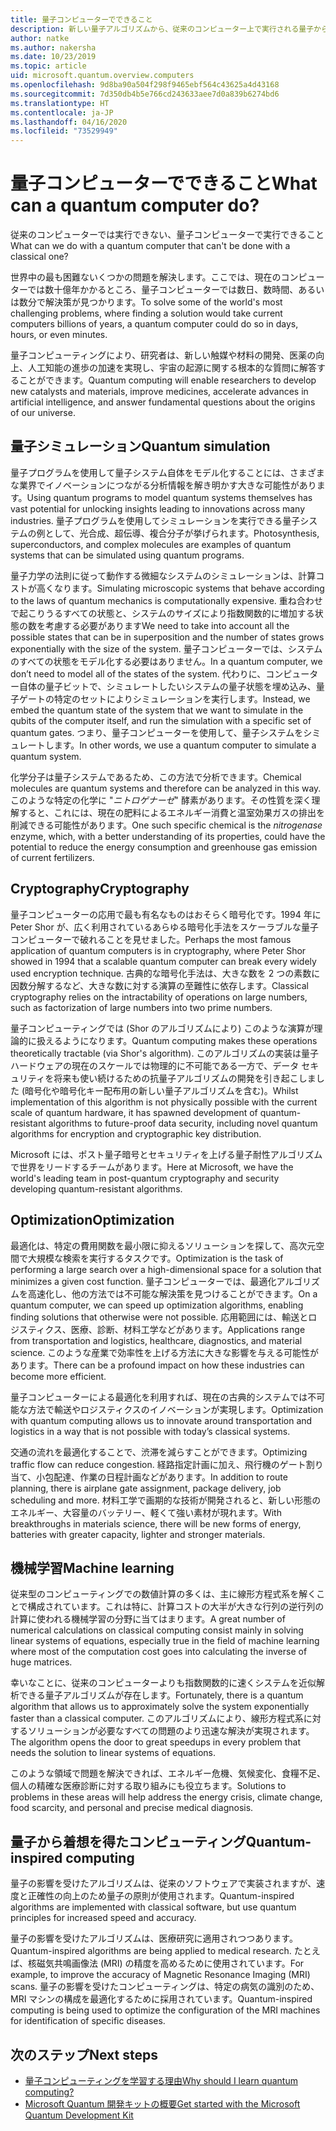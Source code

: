 ```yaml
---
title: 量子コンピューターでできること
description: 新しい量子アルゴリズムから、従来のコンピューター上で実行される量子から着想を得たアルゴリズムまで、量子コンピューティングの影響について説明します。
author: natke
ms.author: nakersha
ms.date: 10/23/2019
ms.topic: article
uid: microsoft.quantum.overview.computers
ms.openlocfilehash: 9d8ba90a504f298f9465ebf564c43625a4d43168
ms.sourcegitcommit: 7d350db4b5e766cd243633aee7d0a839b6274bd6
ms.translationtype: HT
ms.contentlocale: ja-JP
ms.lasthandoff: 04/16/2020
ms.locfileid: "73529949"
---
```

# <a name="what-can-a-quantum-computer-do"></a><span data-ttu-id="bd896-103">量子コンピューターでできること</span><span class="sxs-lookup"><span data-stu-id="bd896-103">What can a quantum computer do?</span></span>

<span data-ttu-id="bd896-104">従来のコンピューターでは実行できない、量子コンピューターで実行できること</span><span class="sxs-lookup"><span data-stu-id="bd896-104">What can we do with a quantum computer that can't be done with a classical one?</span></span>

<span data-ttu-id="bd896-105">世界中の最も困難ないくつかの問題を解決します。ここでは、現在のコンピューターでは数十億年かかるところ、量子コンピューターでは数日、数時間、あるいは数分で解決策が見つかります。</span><span class="sxs-lookup"><span data-stu-id="bd896-105">To solve some of the world's most challenging problems, where finding a solution would take current computers billions of years, a quantum computer could do so in days, hours, or even minutes.</span></span>

<span data-ttu-id="bd896-106">量子コンピューティングにより、研究者は、新しい触媒や材料の開発、医薬の向上、人工知能の進歩の加速を実現し、宇宙の起源に関する根本的な質問に解答することができます。</span><span class="sxs-lookup"><span data-stu-id="bd896-106">Quantum computing will enable researchers to develop new catalysts and materials, improve medicines, accelerate advances in artificial intelligence, and answer fundamental questions about the origins of our universe.</span></span>

## <a name="quantum-simulation"></a><span data-ttu-id="bd896-107">量子シミュレーション</span><span class="sxs-lookup"><span data-stu-id="bd896-107">Quantum simulation</span></span>

<span data-ttu-id="bd896-108">量子プログラムを使用して量子システム自体をモデル化することには、さまざまな業界でイノベーションにつながる分析情報を解き明かす大きな可能性があります。</span><span class="sxs-lookup"><span data-stu-id="bd896-108">Using quantum programs to model quantum systems themselves has vast potential for unlocking insights leading to innovations across many industries.</span></span> <span data-ttu-id="bd896-109">量子プログラムを使用してシミュレーションを実行できる量子システムの例として、光合成、超伝導、複合分子が挙げられます。</span><span class="sxs-lookup"><span data-stu-id="bd896-109">Photosynthesis, superconductors, and complex molecules are examples of quantum systems that can be simulated using quantum programs.</span></span>

<span data-ttu-id="bd896-110">量子力学の法則に従って動作する微細なシステムのシミュレーションは、計算コストが高くなります。</span><span class="sxs-lookup"><span data-stu-id="bd896-110">Simulating microscopic systems that behave according to the laws of quantum mechanics is computationally expensive.</span></span> <span data-ttu-id="bd896-111">重ね合わせで起こりうるすべての状態と、システムのサイズにより指数関数的に増加する状態の数を考慮する必要があります</span><span class="sxs-lookup"><span data-stu-id="bd896-111">We need to take into account all the possible states that can be in superposition and the number of states grows exponentially with the size of the system.</span></span> <span data-ttu-id="bd896-112">量子コンピューターでは、システムのすべての状態をモデル化する必要はありません。</span><span class="sxs-lookup"><span data-stu-id="bd896-112">In a quantum computer, we don’t need to model all of the states of the system.</span></span> <span data-ttu-id="bd896-113">代わりに、コンピューター自体の量子ビットで、シミュレートしたいシステムの量子状態を埋め込み、量子ゲートの特定のセットによりシミュレーションを実行します。</span><span class="sxs-lookup"><span data-stu-id="bd896-113">Instead, we embed the quantum state of the system that we want to simulate in the qubits of the computer itself, and run the simulation with a specific set of quantum gates.</span></span> <span data-ttu-id="bd896-114">つまり、量子コンピューターを使用して、量子システムをシミュレートします。</span><span class="sxs-lookup"><span data-stu-id="bd896-114">In other words, we use a quantum computer to simulate a quantum system.</span></span>

<span data-ttu-id="bd896-115">化学分子は量子システムであるため、この方法で分析できます。</span><span class="sxs-lookup"><span data-stu-id="bd896-115">Chemical molecules are quantum systems and therefore can be analyzed in this way.</span></span> <span data-ttu-id="bd896-116">このような特定の化学に "_ニトロゲナーゼ_" 酵素があります。その性質を深く理解すると、これには、現在の肥料によるエネルギー消費と温室効果ガスの排出を削減できる可能性があります。</span><span class="sxs-lookup"><span data-stu-id="bd896-116">One such specific chemical is the _nitrogenase_ enzyme, which, with a better understanding of its properties, could have the potential to reduce the energy consumption and greenhouse gas emission of current fertilizers.</span></span>

## <a name="cryptography"></a><span data-ttu-id="bd896-117">Cryptography</span><span class="sxs-lookup"><span data-stu-id="bd896-117">Cryptography</span></span>

<span data-ttu-id="bd896-118">量子コンピューターの応用で最も有名なものはおそらく暗号化です。1994 年に Peter Shor が、広く利用されているあらゆる暗号化手法をスケーラブルな量子コンピューターで破れることを見せました。</span><span class="sxs-lookup"><span data-stu-id="bd896-118">Perhaps the most famous application of quantum computers is in cryptography, where Peter Shor showed in 1994 that a scalable quantum computer can break every widely used encryption technique.</span></span>  <span data-ttu-id="bd896-119">古典的な暗号化手法は、大きな数を 2 つの素数に因数分解するなど、大きな数に対する演算の至難性に依存します。</span><span class="sxs-lookup"><span data-stu-id="bd896-119">Classical cryptography relies on the intractability of operations on large numbers, such as factorization of large numbers into two prime numbers.</span></span>

<span data-ttu-id="bd896-120">量子コンピューティングでは (Shor のアルゴリズムにより) このような演算が理論的に扱えるようになります。</span><span class="sxs-lookup"><span data-stu-id="bd896-120">Quantum computing makes these operations theoretically tractable (via Shor's algorithm).</span></span> <span data-ttu-id="bd896-121">このアルゴリズムの実装は量子ハードウェアの現在のスケールでは物理的に不可能である一方で、データ セキュリティを将来も使い続けるための抗量子アルゴリズムの開発を引き起こしました (暗号化や暗号化キー配布用の新しい量子アルゴリズムを含む)。</span><span class="sxs-lookup"><span data-stu-id="bd896-121">Whilst implementation of this algorithm is not physically possible with the current scale of quantum hardware, it has spawned development of quantum-resistant algorithms to future-proof data security, including novel quantum algorithms for encryption and cryptographic key distribution.</span></span>

<span data-ttu-id="bd896-122">Microsoft には、ポスト量子暗号とセキュリティを上げる量子耐性アルゴリズムで世界をリードするチームがあります。</span><span class="sxs-lookup"><span data-stu-id="bd896-122">Here at Microsoft, we have the world's leading team in post-quantum cryptography and security developing quantum-resistant algorithms.</span></span>

## <a name="optimization"></a><span data-ttu-id="bd896-123">Optimization</span><span class="sxs-lookup"><span data-stu-id="bd896-123">Optimization</span></span>

<span data-ttu-id="bd896-124">最適化は、特定の費用関数を最小限に抑えるソリューションを探して、高次元空間で大規模な検索を実行するタスクです。</span><span class="sxs-lookup"><span data-stu-id="bd896-124">Optimization is the task of performing a large search over a high-dimensional space for a solution that minimizes a given cost function.</span></span>   <span data-ttu-id="bd896-125">量子コンピューターでは、最適化アルゴリズムを高速化し、他の方法では不可能な解決策を見つけることができます。</span><span class="sxs-lookup"><span data-stu-id="bd896-125">On a quantum computer, we can speed up optimization algorithms, enabling finding solutions that otherwise were not possible.</span></span> <span data-ttu-id="bd896-126">応用範囲には、輸送とロジスティクス、医療、診断、材料工学などがあります。</span><span class="sxs-lookup"><span data-stu-id="bd896-126">Applications range from transportation and logistics, healthcare, diagnostics, and material science.</span></span> <span data-ttu-id="bd896-127">このような産業で効率性を上げる方法に大きな影響を与える可能性があります。</span><span class="sxs-lookup"><span data-stu-id="bd896-127">There can be a profound impact on how these industries can become more efficient.</span></span>

<span data-ttu-id="bd896-128">量子コンピューターによる最適化を利用すれば、現在の古典的システムでは不可能な方法で輸送やロジスティクスのイノベーションが実現します。</span><span class="sxs-lookup"><span data-stu-id="bd896-128">Optimization with quantum computing allows us to innovate around transportation and logistics in a way that is not possible with today’s classical systems.</span></span>

<span data-ttu-id="bd896-129">交通の流れを最適化することで、渋滞を減らすことができます。</span><span class="sxs-lookup"><span data-stu-id="bd896-129">Optimizing traffic flow can reduce congestion.</span></span>  <span data-ttu-id="bd896-130">経路指定計画に加え、飛行機のゲート割り当て、小包配達、作業の日程計画などがあります。</span><span class="sxs-lookup"><span data-stu-id="bd896-130">In addition to route planning, there is airplane gate assignment, package delivery, job scheduling and more.</span></span> <span data-ttu-id="bd896-131">材料工学で画期的な技術が開発されると、新しい形態のエネルギー、大容量のバッテリー、軽くて強い素材が現れます。</span><span class="sxs-lookup"><span data-stu-id="bd896-131">With breakthroughs in materials science, there will be new forms of energy, batteries with greater capacity, lighter and stronger materials.</span></span>

## <a name="machine-learning"></a><span data-ttu-id="bd896-132">機械学習</span><span class="sxs-lookup"><span data-stu-id="bd896-132">Machine learning</span></span>

<span data-ttu-id="bd896-133">従来型のコンピューティングでの数値計算の多くは、主に線形方程式系を解くことで構成されています。これは特に、計算コストの大半が大きな行列の逆行列の計算に使われる機械学習の分野に当てはまります。</span><span class="sxs-lookup"><span data-stu-id="bd896-133">A great number of numerical calculations on classical computing consist mainly in solving linear systems of equations, especially true in the field of machine learning where most of the computation cost goes into calculating the inverse of huge matrices.</span></span>

<span data-ttu-id="bd896-134">幸いなことに、従来のコンピューターよりも指数関数的に速くシステムを近似解析できる量子アルゴリズムが存在します。</span><span class="sxs-lookup"><span data-stu-id="bd896-134">Fortunately, there is a quantum algorithm that allows us to approximately solve the system exponentially faster than a classical computer.</span></span> <span data-ttu-id="bd896-135">このアルゴリズムにより、線形方程式系に対するソリューションが必要なすべての問題のより迅速な解決が実現されます。</span><span class="sxs-lookup"><span data-stu-id="bd896-135">The algorithm opens the door to great speedups in every problem that needs the solution to linear systems of equations.</span></span>

<span data-ttu-id="bd896-136">このような領域で問題を解決できれば、エネルギー危機、気候変化、食糧不足、個人の精確な医療診断に対する取り組みにも役立ちます。</span><span class="sxs-lookup"><span data-stu-id="bd896-136">Solutions to problems in these areas will help address the energy crisis, climate change, food scarcity, and personal and precise medical diagnosis.</span></span>

## <a name="quantum-inspired-computing"></a><span data-ttu-id="bd896-137">量子から着想を得たコンピューティング</span><span class="sxs-lookup"><span data-stu-id="bd896-137">Quantum-inspired computing</span></span>

<span data-ttu-id="bd896-138">量子の影響を受けたアルゴリズムは、従来のソフトウェアで実装されますが、速度と正確性の向上のため量子の原則が使用されます。</span><span class="sxs-lookup"><span data-stu-id="bd896-138">Quantum-inspired algorithms are implemented with classical software, but use quantum principles for increased speed and accuracy.</span></span>

<span data-ttu-id="bd896-139">量子の影響を受けたアルゴリズムは、医療研究に適用されつつあります。</span><span class="sxs-lookup"><span data-stu-id="bd896-139">Quantum-inspired algorithms are being applied to medical research.</span></span> <span data-ttu-id="bd896-140">たとえば、核磁気共鳴画像法 (MRI) の精度を高めるために使用されています。</span><span class="sxs-lookup"><span data-stu-id="bd896-140">For example, to improve the accuracy of Magnetic Resonance Imaging (MRI) scans.</span></span> <span data-ttu-id="bd896-141">量子の影響を受けたコンピューティングは、特定の病気の識別のため、MRI マシンの構成を最適化するために採用されています。</span><span class="sxs-lookup"><span data-stu-id="bd896-141">Quantum-inspired computing is being used to optimize the configuration of the MRI machines for identification of specific diseases.</span></span>

## <a name="next-steps"></a><span data-ttu-id="bd896-142">次のステップ</span><span class="sxs-lookup"><span data-stu-id="bd896-142">Next steps</span></span>

* [<span data-ttu-id="bd896-143">量子コンピューティングを学習する理由</span><span class="sxs-lookup"><span data-stu-id="bd896-143">Why should I learn quantum computing?</span></span>](xref:microsoft.quantum.overview.why)
* [<span data-ttu-id="bd896-144">Microsoft Quantum 開発キットの概要</span><span class="sxs-lookup"><span data-stu-id="bd896-144">Get started with the Microsoft Quantum Development Kit</span></span>](xref:microsoft.quantum.welcome)
